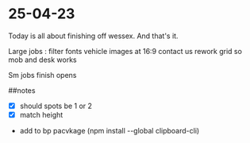 # 25-04-23

Today is all about finishing off wessex. And that's it.

Large jobs :
filter fonts
vehicle images at 16:9
contact us rework grid so mob and desk works

Sm jobs
finish opens


##notes
- [x] should spots be 1 or 2
- [x] match height
- add to bp pacvkage (npm install --global clipboard-cli)